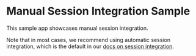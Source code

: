 # Manual Session Integration Sample

This sample app showcases manual session integration.

Note that in most cases, we recommend using automatic session integration, which is the default in our [docs on session integration][1].

[1]: https://www.braze.com/docs/developer_guide/platform_integration_guides/android/initial_sdk_setup/android_sdk_integration/#step-4-tracking-user-sessions-in-android
